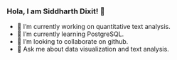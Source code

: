 ### Hola, I am Siddharth Dixit! 👋

- 🔭 I’m currently working on quantitative text analysis.
- 🌱 I’m currently learning PostgreSQL.
- 👯 I’m looking to collaborate on github.
- 💬 Ask me about data visualization and text analysis.
